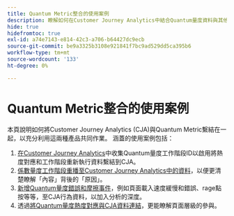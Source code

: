 ```yaml
---
title: Quantum Metric整合的使用案例
description: 瞭解如何在Customer Journey Analytics中結合Quantum量度資料與其他資料。
hide: true
hidefromtoc: true
exl-id: a74e7143-e814-42c3-a706-b64427dc9ecb
source-git-commit: be9a3325b3108e921841f7bc9ad529dd5ca395b6
workflow-type: tm+mt
source-wordcount: '133'
ht-degree: 0%

---
```


# Quantum Metric整合的使用案例

本頁說明如何將Customer Journey Analytics (CJA)與Quantum Metric繫結在一起，以充分利用這兩種產品共同作業。  涵蓋的使用案例包括：

1. [在Customer Journey Analytics](collect-session-id.md)中收集Quantum量度工作階段ID以啟用將熱度對應和工作階段重新執行資料繫結到CJA。
1. [係數量度工作階段重播至Customer Journey Analytics中的資料](tie-session-replays.md)，以便更清楚瞭解「內容」背後的「原因」。
1. [新增Quantum量度錯誤和摩擦事件](friction-events.md)，例如頁面載入速度緩慢和錯誤、rage點按等等，至CJA行為資料，以加入分析的深度。
1. 透過[將Quantum量度熱度對應與CJA資料連結](heatmap.md)，更能瞭解頁面層級的參與。
